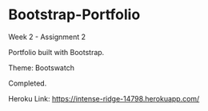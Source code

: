 # Bootstrap-Portfolio
Week 2 - Assignment 2

Portfolio built with Bootstrap. 

Theme: Bootswatch

Completed.

Heroku Link:
https://intense-ridge-14798.herokuapp.com/